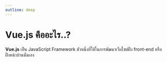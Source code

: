 ```yaml
---
outline: deep
---
```


# Vue.js คืออะไร..?

**Vue.js** เป็น JavaScript Framework ตัวหนึ่งที่ใช้ในการพัฒนาเว็บไซต์ฝั่ง front-end หรือฝั่งหน้าบ้านนั่นเอง 